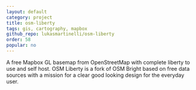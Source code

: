 ```yaml
---
layout: default
category: project
title: osm-liberty
tags: gis, cartography, mapbox
github_repo: lukasmartinelli/osm-liberty
order: 58
popular: no
---
```


A free Mapbox GL basemap from OpenStreetMap with complete liberty to use and self host. OSM Liberty is a fork of OSM Bright based on free data sources with a mission for a clear good looking design for the everyday user.
